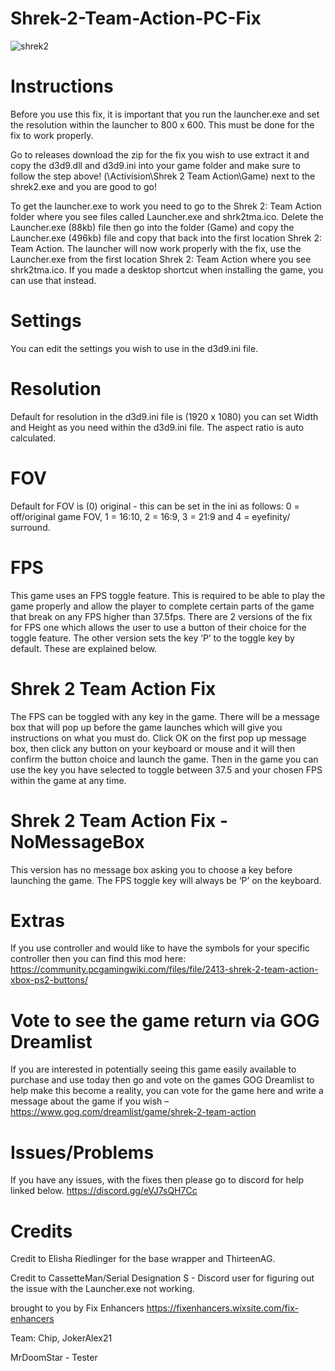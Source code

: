 # Shrek-2-Team-Action-PC-Fix

![shrek2](https://github.com/user-attachments/assets/d13f0d97-d5da-4cba-bc66-21d3daeeb763)

# Instructions
Before you use this fix, it is important that you run the launcher.exe and set the resolution within the launcher to 800 x 600. This must be done for the fix to work properly.

Go to releases download the zip for the fix you wish to use extract it and copy the d3d9.dll and d3d9.ini into your game folder and make sure to follow the step above! (\Activision\Shrek 2 Team Action\Game) next to the shrek2.exe and you are good to go!

To get the launcher.exe to work you need to go to the Shrek 2: Team Action folder where you see files called Launcher.exe and shrk2tma.ico. Delete the Launcher.exe (88kb) file then go into the folder (Game) and copy the Launcher.exe (496kb) file and copy that back into the first location Shrek 2: Team Action. The launcher will now work properly with the fix, use the Launcher.exe from the first location Shrek 2: Team Action where you see shrk2tma.ico. If you made a desktop shortcut when installing the game, you can use that instead.

# Settings
You can edit the settings you wish to use in the d3d9.ini file.

# Resolution
Default for resolution in the d3d9.ini file is (1920 x 1080) you can set Width and Height as you need within the d3d9.ini file. The aspect ratio is auto calculated.

# FOV
Default for FOV is (0) original - this can be set in the ini as follows: 0 = off/original game FOV, 1 = 16:10, 2 = 16:9, 3 = 21:9 and 4 = eyefinity/ surround.

# FPS
This game uses an FPS toggle feature. This is required to be able to play the game properly and allow the player to complete certain parts of the game that break on any FPS higher than 37.5fps. There are 2 versions of the fix for FPS one which allows the user to use a button of their choice for the toggle feature. The other version sets the key ‘P’ to the toggle key by default. These are explained below.
# Shrek 2 Team Action Fix
The FPS can be toggled with any key in the game. There will be a message box that will pop up before the game launches which will give you instructions on what you must do. Click OK on the first pop up message box, then click any button on your keyboard or mouse and it will then confirm the button choice and launch the game. Then in the game you can use the key you have selected to toggle between 37.5 and your chosen FPS within the game at any time.
# Shrek 2 Team Action Fix - NoMessageBox
This version has no message box asking you to choose a key before launching the game. The FPS toggle key will always be ‘P’ on the keyboard.

# Extras
If you use controller and would like to have the symbols for your specific controller then you can find this mod here: https://community.pcgamingwiki.com/files/file/2413-shrek-2-team-action-xbox-ps2-buttons/

# Vote to see the game return via GOG Dreamlist
If you are interested in potentially seeing this game easily available to purchase and use today then go and vote on the games GOG Dreamlist to help make this become a reality, you can vote for the game here and write a message about the game if you wish – https://www.gog.com/dreamlist/game/shrek-2-team-action

# Issues/Problems
If you have any issues, with the fixes then please go to discord for help linked below. https://discord.gg/eVJ7sQH7Cc

# Credits
Credit to Elisha Riedlinger for the base wrapper and ThirteenAG.

Credit to CassetteMan/Serial Designation S - Discord user for figuring out the issue with the Launcher.exe not working.

brought to you by Fix Enhancers
https://fixenhancers.wixsite.com/fix-enhancers

Team:
Chip, JokerAlex21

MrDoomStar - Tester
